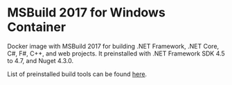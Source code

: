 # MSBuild 2017 for Windows Container

Docker image with MSBuild 2017 for building .NET Framework, .NET Core, C#, F#, C++, and web projects. It preinstalled with .NET Framework SDK 4.5 to 4.7, and Nuget 4.3.0.

List of preinstalled build tools can be found [here](https://docs.microsoft.com/en-us/visualstudio/install/workload-component-id-vs-build-tools).
